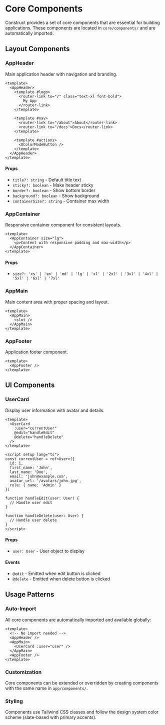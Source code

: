 # Core Components

Construct provides a set of core components that are essential for building applications. These components are located in `core/components/` and are automatically imported.

## Layout Components

### AppHeader
Main application header with navigation and branding.

```vue
<template>
  <AppHeader>
    <template #logo>
      <router-link to="/" class="text-xl font-bold">
        My App
      </router-link>
    </template>

    <template #nav>
      <router-link to="/about">About</router-link>
      <router-link to="/docs">Docs</router-link>
    </template>

    <template #actions>
      <UColorModeButton />
    </template>
  </AppHeader>
</template>
```

#### Props
- `title?: string` - Default title text
- `sticky?: boolean` - Make header sticky
- `border?: boolean` - Show bottom border
- `background?: boolean` - Show background
- `containerSize?: string` - Container max width

### AppContainer
Responsive container component for consistent layouts.

```vue
<template>
  <AppContainer size="lg">
    <p>Content with responsive padding and max-width</p>
  </AppContainer>
</template>
```

#### Props
- `size?: 'xs' | 'sm' | 'md' | 'lg' | 'xl' | '2xl' | '3xl' | '4xl' | '5xl' | '6xl' | '7xl'`

### AppMain
Main content area with proper spacing and layout.

```vue
<template>
  <AppMain>
    <slot />
  </AppMain>
</template>
```

### AppFooter
Application footer component.

```vue
<template>
  <AppFooter />
</template>
```

## UI Components

### UserCard
Display user information with avatar and details.

```vue
<template>
  <UserCard
    :user="currentUser"
    @edit="handleEdit"
    @delete="handleDelete"
  />
</template>

<script setup lang="ts">
const currentUser = ref<User>({
  id: 1,
  first_name: 'John',
  last_name: 'Doe',
  email: 'john@example.com',
  avatar_url: '/avatars/john.jpg',
  role: { name: 'Admin' }
})

function handleEdit(user: User) {
  // Handle user edit
}

function handleDelete(user: User) {
  // Handle user delete
}
</script>
```

#### Props
- `user: User` - User object to display

#### Events
- `@edit` - Emitted when edit button is clicked
- `@delete` - Emitted when delete button is clicked

## Usage Patterns

### Auto-Import
All core components are automatically imported and available globally:

```vue
<template>
  <!-- No import needed -->
  <AppHeader />
  <AppMain>
    <UserCard :user="user" />
  </AppMain>
  <AppFooter />
</template>
```

### Customization
Core components can be extended or overridden by creating components with the same name in `app/components/`.

### Styling
Components use Tailwind CSS classes and follow the design system color scheme (slate-based with primary accents).